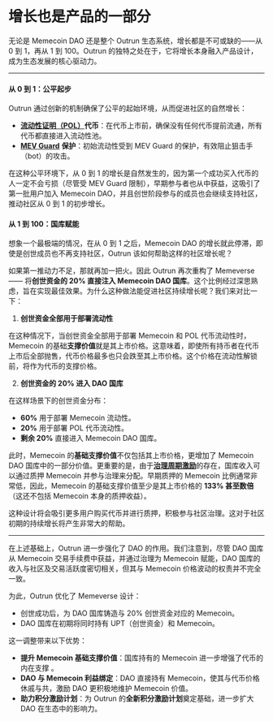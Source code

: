# 增长也是产品的一部分

无论是 Memecoin DAO 还是整个 Outrun 生态系统，增长都是不可或缺的——从 0 到 1，再从 1 到 100。Outrun 的独特之处在于，它将增长本身融入产品设计，成为生态发展的核心驱动力。

***

#### **从 0 到 1：公平起步**

Outrun 通过创新的机制确保了公平的起始环境，从而促进社区的自然增长：

* [**流动性证明（POL）**](../../fflaunch/proof-of-liquidity-token.md)**代币**：在代币上市前，确保没有任何代币提前流通，所有代币都直接进入流动性池。
* [**MEV Guard**](../../outswap/mev-guard/) **保护**：初始流动性受到 MEV Guard 的保护，有效阻止狙击手（bot）的攻击。

在这种公平环境下，从 0 到 1 的增长是自然发生的，因为第一个成功买入代币的人一定不会亏损（尽管受 MEV Guard 限制），早期参与者也从中获益，这吸引了第一批用户加入 Memecoin DAO，并且创世阶段参与的成员也会继续支持社区，推动社区从 0 到 1 的初步增长。

#### **从 1 到 100：国库赋能**

想象一个最极端的情况，在从 0 到 1 之后，Memecoin DAO 的增长就此停滞，即使是创世成员也不再支持社区，Outrun 该如何帮助这样的社区增长呢？

如果第一推动力不足，那就再加一把火。因此 Outrun 再次重构了 Memeverse —— 将**创世资金的 20% 直接注入 Memecoin DAO 国库**。这个比例经过深思熟虑，旨在实现最佳效果。为什么这种做法能促进社区持续增长呢？我们来对比一下：

1. **创世资金全部用于部署流动性**

在这种情况下，当创世资金全部用于部署 Memecoin 和 POL 代币流动性时，Memecoin 的基础**支撑价值**就是其上市价格。这意味着，即使所有持币者在代币上市后全部抛售，代币价格最多也只会跌至其上市价格。这个价格在流动性解锁前，将作为代币的支撑价格。

2. **创世资金的 20% 进入 DAO 国库**

在这样场景下的创世资金分布：

* **60%** 用于部署 Memecoin 流动性。
* **20%** 用于部署 POL 代币流动性。
* **剩余 20%** 直接进入 Memecoin DAO 国库。

此时，Memecoin 的**基础支撑价值**不仅包括其上市价格，更增加了 Memecoin DAO 国库中的一部分价值。更重要的是，由于[**治理周期激励**](memecoin-dao-governance/dao-governance-cycle-incentives.md)的存在，国库收入可以通过质押 Memecoin 并参与治理来分配。早期质押的 Memecoin 比例通常非常低，因此，Memecoin 的基础支撑价值至少是其上市价格的 **133% 甚至数倍**（这还不包括 Memecoin 本身的质押收益）。

这种设计将会吸引更多用户购买代币并进行质押，积极参与社区治理。这对于社区初期的持续增长将产生非常大的帮助。

***

在上述基础上，Outrun 进一步强化了 DAO 的作用。我们注意到，尽管 DAO 国库从 Memecoin 交易手续费中获益，并通过治理为 Memecoin 赋能，DAO 国库的收入与社区及交易活跃度密切相关，但其与 Memecoin 价格波动的权责并不完全一致。

为此，Outrun 优化了 Memeverse 设计：

* 创世成功后，为 DAO 国库铸造与 20% 创世资金对应的 Memecoin。
* DAO 国库在初期将同时持有 UPT（创世资金）和 Memecoin。

这一调整带来以下优势：

* **提升 Memecoin 基础支撑价值**：国库持有的 Memecoin 进一步增强了代币的内在支撑 。
* **DAO 与 Memecoin 利益绑定**：DAO 直接持有 Memecoin，使其与代币价格休戚与共，激励 DAO 更积极地维护 Memecoin 价值。
* **助力积分激励计划**：为 Outrun 的**全新积分激励计划**奠定基础，进一步扩大 DAO 在生态中的影响力。

